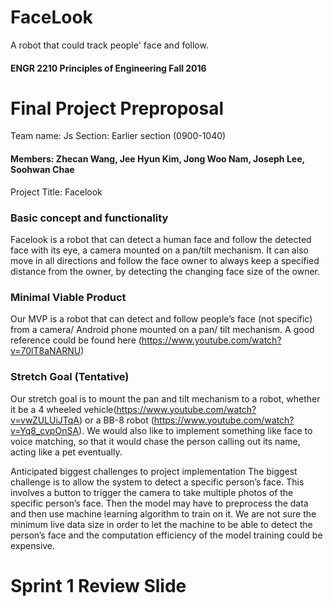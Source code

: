 # FaceLook
A robot that could track people' face and follow.

#### ENGR 2210 Principles of Engineering 							Fall 2016


# Final Project Preproposal

Team name: Js
Section: Earlier section (0900-1040)
#### Members: Zhecan Wang, Jee Hyun Kim, Jong Woo Nam, Joseph Lee, Soohwan Chae

Project Title: Facelook 

### Basic concept and functionality
Facelook is a robot that can detect a human face and follow the detected face with its eye, a camera mounted on a pan/tilt mechanism. It can also move in all directions and follow the face owner to always keep a specified distance from the owner, by detecting the changing face size of the owner.

### Minimal Viable Product 
Our MVP is a robot that can detect and follow people’s face (not specific) from a camera/ Android phone mounted on a pan/ tilt mechanism. A good reference could be found here (https://www.youtube.com/watch?v=70lT8aNARNU)

### Stretch Goal (Tentative)
Our stretch goal is to mount the pan and tilt mechanism to a robot, whether it be a 4 wheeled vehicle(https://www.youtube.com/watch?v=vwZULUiJTqA) or a BB-8 robot (https://www.youtube.com/watch?v=Yq8_cvpOnSA). We would also like to implement something like face to voice matching, so that it would chase the person calling out its name, acting like a pet eventually. 

Anticipated biggest challenges to project implementation
The biggest challenge is to allow the system to detect a specific person’s face. This involves a button to trigger the camera to take multiple photos of the specific person’s face. Then the model may have to preprocess the data and then use machine learning algorithm to train on it. We are not sure the minimum live data size in order to let the machine to be able to detect the person’s face and the computation efficiency of the model training could be expensive.


# Sprint 1 Review Slide
[Google Slide]: https://docs.google.com/presentation/d/1E72BuQxvra6gPXHz1A6x111EGJ29zGJA3I-6UuhGR20/edit?usp=sharing
